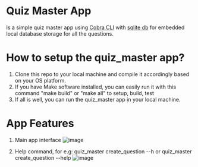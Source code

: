 # Quiz Master App
Is a simple quiz master app using [Cobra CLI](https://github.com/spf13/cobra) with [sqlite db](https://www.sqlite.org/index.html) for embedded local database storage for all the questions.

# How to setup the quiz_master app?
1. Clone this repo to your local machine and compile it accordingly based on your OS platform.
2. If you have Make software installed, you can easily run it with this command "make build" or "make all" to setup, build, test
3. If all is well, you can run the quiz_master app in your local machine.

# App Features
1. Main app interface
![image](https://user-images.githubusercontent.com/58651329/149915323-b7f0a1fb-ea43-4d1b-9562-8ac595d593b5.png)

2. Help command, for e.g: quiz_master create_question --h or quiz_master create_question --help
![image](https://user-images.githubusercontent.com/58651329/149915941-c1711163-1946-4985-aed8-dfd66ce59819.png)



